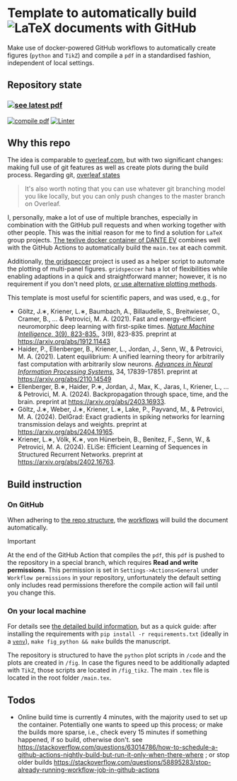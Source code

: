 # Template to automatically build ![LaTeX](https://upload.wikimedia.org/wikipedia/commons/thumb/9/92/LaTeX_logo.svg/60px-LaTeX_logo.svg.png) documents with GitHub
Make use of docker-powered GitHub workflows to automatically create figures (`python` and `TikZ`) and compile a `pdf` in a standardised fashion, independent of local settings.


## Repository state
### [![see latest pdf](https://img.shields.io/static/v1?label=PDF&logo=adobeacrobatreader&message=see%20latest%20version&color=success)](../../blob/compiledPDF/main.pdf)
[![compile pdf](../../workflows/compile%20pdf/badge.svg)](../../actions/workflows/latex_compile.yml)
[![Linter](../../workflows/Linter/badge.svg)](../../actions/workflows/linter.yml)

## Why this repo
The idea is comparable to [overleaf.com](https://www.overleaf.com), but with two significant changes: making full use of git features as well as create plots during the build process.
Regarding git, [overleaf states](https://www.overleaf.com/blog/195-new-collaborate-online-and-offline-with-overleaf-and-git-beta)
> It's also worth noting that you can use whatever git branching model you like locally, but you can only push changes to the master branch on Overleaf. 

I, personally, make a lot of use of multiple branches, especially in combination with the GitHub pull requests and when working together with other people. This was the initial reason for me to find a solution for `LaTeX` group projects. 
[The texlive docker container of DANTE EV](https://github.com/dante-ev/docker-texlive) combines well with the GitHub Actions to automatically build the `main.tex` at each commit.

Additionally, [the gridspeccer](https://github.com/gridspeccer/gridspeccer) project is used as a helper script to automate the plotting of multi-panel figures.
`gridspeccer` has a lot of flexibilities while enabling adaptions in a quick and straightforward manner; however, it is no requirement if you don't need plots, [or use alternative plotting methods](additionalInfo.md#gridspeccer-alternative).

This template is most useful for scientific papers, and was used, e.g., for
* Göltz, J.∗, Kriener, L.∗, Baumbach, A., Billaudelle, S., Breitwieser, O., Cramer, B., ... & Petrovici, M. A. (2021). Fast and energy-efficient neuromorphic deep learning with first-spike times. [*Nature Machine Intelligence*, 3(9), 823-835.](https://www.nature.com/articles/s42256-021-00388-x), 3(9), 823-835. preprint at https://arxiv.org/abs/1912.11443
* Haider, P., Ellenberger, B., Kriener, L., Jordan, J., Senn, W., & Petrovici, M. A. (2021). Latent equilibrium: A unified learning theory for arbitrarily fast computation with arbitrarily slow neurons. [*Advances in Neural Information Processing Systems*](https://papers.nips.cc/paper/2021/hash/94cdbdb84e8e1de8a725fa2ed61498a4-Abstract.html), 34, 17839-17851. preprint at https://arxiv.org/abs/2110.14549
* Ellenberger, B.∗, Haider, P.∗, Jordan, J., Max, K., Jaras, I., Kriener, L., ... & Petrovici, M. A. (2024). Backpropagation through space, time, and the brain. preprint at https://arxiv.org/abs/2403.16933.
* Göltz, J.∗, Weber, J.∗, Kriener, L.∗, Lake, P., Payvand, M., & Petrovici, M. A. (2024). DelGrad: Exact gradients in spiking networks for learning transmission delays and weights. preprint at https://arxiv.org/abs/2404.19165.
* Kriener, L.∗, Völk, K.∗, von Hünerbein, B., Benitez, F., Senn, W., & Petrovici, M. A. (2024). ELiSe: Efficient Learning of Sequences in Structured Recurrent Networks. preprint at https://arxiv.org/abs/2402.16763.

## Build instruction
### On GitHub
When adhering to [the repo structure](additionalInfo.md#repository-structure), the [workflows](additionalInfo.md#github-actions) will build the document automatically.

> [!IMPORTANT]  
> At the end of the GitHub Action that compiles the `pdf`, this `pdf` is pushed to the repository in a special branch, which requires **Read and write permissions**. This permission is set in `Settings->Actions>General` under `Workflow permissions` in your repository, unfortunately the default setting only includes read permissions therefore the compile action will fail until you change this.

### On your local machine
For details see [the detailed build information](additionalInfo.md#local-build-instruction), but as a quick guide:
after installing the requirements with `pip install -r requirements.txt` (ideally in a [`venv`](https://docs.python.org/3/library/venv.html)), `make fig_python && make` builds the manuscript.

The repository is structured to have the `python` plot scripts in `/code` and the plots are created in `/fig`.
In case the figures need to be additionally adapted with `TikZ`, those scripts are located in `/fig_tikz`.
The main `.tex` file is located in the root folder `/main.tex`.

## Todos
* Online build time is currently 4 minutes, with the majority used to set up the container. Potentially one wants to speed up this process; or make the builds more sparse, i.e., check every 15 minutes if something happened, if so build, otherwise don't. see https://stackoverflow.com/questions/63014786/how-to-schedule-a-github-actions-nightly-build-but-run-it-only-when-there-where ; or stop older builds https://stackoverflow.com/questions/58895283/stop-already-running-workflow-job-in-github-actions
